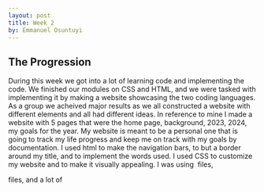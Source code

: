 ```yaml
---
layout: post
title: Week 2
by: Emmanuel Osuntuyi
---
```


## The Progression
During this week we got into a lot of learning code and implementing the code. We finished our modules on CSS and HTML, and we were tasked with implementing it by making a website showcasing the two coding languages. As a group we acheived major results as we all constructed a website with different elements and all had different ideas. In reference to mine I made a website with 5 pages that were the home page, background, 2023, 2024, my goals for the year. My website is meant to be a personal one that is going to track my life progress and keep me on track with my goals by documentation. I used html to make the navigation bars, to but a border around my title, and to implement the words used. I used CSS to customize my website and to make it visually appealing.
I was using <img> files, <nav> files, and a lot of <style> files but I will be more specific as my website grows. I was a little frustrated with implementing my images but my project groupmate Amyra explained that I needed the image in the file that was actually in Visual Studio Code. I was very satisfied with having to make our videos because I think its a great way to track progress and to connect with your teammates. I look forward to doing the discussion posts and seeing everybodys progress. The biggest thing for me was the show and tell which showed the seriousness of Dr. Mack for those who didnt understand. She truly stands on business when it comes to this and has high expectations. I look forward to satisfying her and meeting those expectations. The show and tell made me want to work even harder.
